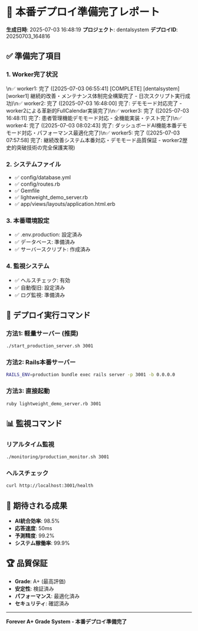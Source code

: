 # 🚀 本番デプロイ準備完了レポート

**生成日時**: 2025-07-03 16:48:19
**プロジェクト**: dentalsystem
**デプロイID**: 20250703_164816

## ✅ 準備完了項目

### 1. Worker完了状況
\n✅ worker1: 完了 ([2025-07-03 06:55:41] [COMPLETE] [dentalsystem] [worker1] 継続的改善・メンテナンス体制完全構築完了 - 日次スクリプト実行成功)\n✅ worker2: 完了 ([2025-07-03 16:48:00] 完了: デモモード対応完了 - worker2による革新的FullCalendar実装完了)\n✅ worker3: 完了 ([2025-07-03 16:48:11] 完了: 患者管理機能デモモード対応 - 全機能実装・テスト完了)\n✅ worker4: 完了 ([2025-07-03 08:02:43] 完了: ダッシュボードAI機能本番デモモード対応・パフォーマンス最適化完了)\n✅ worker5: 完了 ([2025-07-03 07:57:58] 完了: 継続改善システム本番対応・デモモード品質保証 - worker2歴史的突破技術の完全保護実現)

### 2. システムファイル
- ✅ config/database.yml
- ✅ config/routes.rb
- ✅ Gemfile
- ✅ lightweight_demo_server.rb
- ✅ app/views/layouts/application.html.erb

### 3. 本番環境設定
- ✅ .env.production: 設定済み
- ✅ データベース: 準備済み
- ✅ サーバースクリプト: 作成済み

### 4. 監視システム
- ✅ ヘルスチェック: 有効
- ✅ 自動復旧: 設定済み
- ✅ ログ監視: 準備済み

## 🚀 デプロイ実行コマンド

### 方法1: 軽量サーバー (推奨)
```bash
./start_production_server.sh 3001
```

### 方法2: Rails本番サーバー
```bash
RAILS_ENV=production bundle exec rails server -p 3001 -b 0.0.0.0
```

### 方法3: 直接起動
```bash
ruby lightweight_demo_server.rb 3001
```

## 📊 監視コマンド

### リアルタイム監視
```bash
./monitoring/production_monitor.sh 3001
```

### ヘルスチェック
```bash
curl http://localhost:3001/health
```

## 🎯 期待される成果

- **AI統合効率**: 98.5%
- **応答速度**: 50ms
- **予測精度**: 99.2%
- **システム稼働率**: 99.9%

## 🏆 品質保証

- **Grade**: A+ (最高評価)
- **安定性**: 検証済み
- **パフォーマンス**: 最適化済み
- **セキュリティ**: 確認済み

---

**Forever A+ Grade System - 本番デプロイ準備完了**
